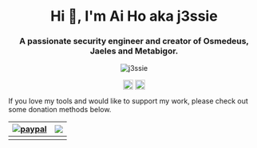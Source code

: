 <h1 align="center">Hi 👋, I'm Ai Ho aka j3ssie</h1>
<h3 align="center">A passionate security engineer and creator of Osmedeus, Jaeles and Metabigor.</h3>

<p align="center"> <img src="https://github-readme-stats.vercel.app/api?username=j3ssie&show_icons=true" alt="j3ssie" /> </p>

<p align="center">
<a href="https://twitter.com/j3ssiejjj" target="blank"><img align="center" src="https://cdn.jsdelivr.net/npm/simple-icons@3.0.1/icons/twitter.svg" alt="j3ssiejjj" height="20" width="20" /></a>
<a href="https://www.linkedin.com/in/ai-ho-0525a710b/" target="blank"><img align="center" src="https://cdn.jsdelivr.net/npm/simple-icons@3.0.1/icons/linkedin.svg" alt="Ai Ho" height="20" width="20" /></a>
</p>

If you love my tools and would like to support my work, please check out some donation methods below.

| [![paypal](https://www.paypalobjects.com/en_US/i/btn/btn_donateCC_LG.gif)](https://paypal.me/j3ssiejjj)      | <a href="https://patreon.com/j3ssie"><img src="https://img.shields.io/endpoint.svg?url=https%3A%2F%2Fshieldsio-patreon.herokuapp.com%2Fj3ssie&style=for-the-badge"></a>       |
| :---        |    :----:   |
|       |  |
